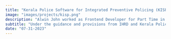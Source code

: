```yaml
---
title: "Kerala Police Software for Integrated Preventive Policing (KISP)"
image: "images/projects/kisp.png"
description: "Alwin John worked as Frontend Developer for Part Time in the KISP Project"
subtitle: "Under the guidance and provisions from IHRD and Kerala Police - Frontend Architecture was redeveloped"
date: "07-31-2023"
---
```

